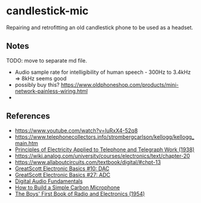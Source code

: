 # candlestick-mic

Repairing and retrofitting an old candlestick phone to be used as a headset.

## Notes

TODO: move to separate md file.

- Audio sample rate for intelligibility of human speech - 300Hz to 3.4kHz => 8kHz seems good
- possibly buy this? https://www.oldphoneshop.com/products/mini-network-painless-wiring.html
- 


## References

- https://www.youtube.com/watch?v=IuRxX4-52q8
- https://www.telephonecollectors.info/strombergcarlson/kellogg/kellogg_main.htm
- [Principles of Electricity Applied to Telephone and Telegraph Work (1938)](https://www.amazon.com/Principles-Electricity-Applied-Telephone-Telegraph/dp/B000Q75WQE)
- https://wiki.analog.com/university/courses/electronics/text/chapter-20
- https://www.allaboutcircuits.com/textbook/digital/#chpt-13
- [GreatScott Electronic Basics #10: DAC](https://www.youtube.com/watch?v=Y2OPnrgb0pY)
- [GreatScott Electronic Basics #27: ADC](https://www.youtube.com/watch?v=EnfjYwe2A0w)
- [Digital Audio Fundamentals](https://www.youtube.com/playlist?list=PLbqhA-NKGP6B6V_AiS-jbvSzdd7nbwwCw)
- [How to Build a Simple Carbon Microphone](https://www.youtube.com/watch?v=XiAzdxDpwJY)
- [The Boys' First Book of Radio and Electronics (1954)](https://worldradiohistory.com/BOOKSHELF-ARH/Technology/The-Boy%27s-First-Book-of-Radio-Morgan-1954.pdf)
